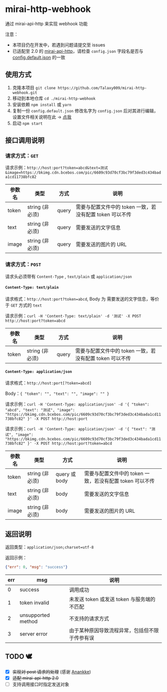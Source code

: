 # mirai-http-webhook

通过 mirai-api-http 来实现 webhook 功能

注意：

- 本项目仍在开发中，若遇到问题请提交至 issues
- 已适配至 2.0 的 [mirai-api-http](https://github.com/project-mirai/mirai-api-http/)，请检查 `config.json` 字段名是否与 [config.default.json](./config.default.json) 的一致

## 使用方式

1. 克隆本项目 `git clone https://github.com/Talaxy009/mirai-http-webhook.git`
2. 移动到本地仓库 `cd ./mirai-http-webhook`
3. 安装依赖 `npm install` 或 `yarn`
4. 复制一份 `config.default.json` 修改名字为 `config.json` 后对其进行编辑，设置文件相关说明在此 → [点我](./docs/config.md)
5. 启动 `npm start`

## 接口调用说明

### 请求方式：`GET`

请求示例：`http://host:port?token=abcd&text=测试&image=https://bkimg.cdn.bcebos.com/pic/6609c93d70cf3bc79f3ded3c434bada1cd11738bfc82`

| 参数名 | 类型            | 方式  | 说明                                                     |
| ------ | --------------- | ----- | -------------------------------------------------------- |
| token  | string (非必须) | query | 需要与配置文件中的 token 一致，若没有配置 token 可以不传 |
| text   | string (非必须) | query | 需要发送的文字信息                                       |
| image  | string (非必须) | query | 需要发送的图片的 URL                                     |

### 请求方式：`POST`

请求头必须带有 `Content-Type` , `text/plain` 或 `application/json`

#### `Content-Type: text/plain`

请求格式：`http://host:port?token=abcd`, Body 为 需要发送的文字信息，等价于 `GET` 方式的 `text`

请求示例：`curl -H 'Content-Type: text/plain' -d '测试' -X POST http://host:port?token=abcd`

| 参数名 | 类型            | 方式  | 说明                                                     |
| ------ | --------------- | ----- | -------------------------------------------------------- |
| token  | string (非必须) | query | 需要与配置文件中的 token 一致，若没有配置 token 可以不传 |

#### `Content-Type: application/json`

请求格式：`http://host:port[?token=abcd]`

Body：`{ "token": "", "text": "", "image": "" }`

请求示例：`curl -H 'Content-Type: application/json' -d '{ "token": "abcd", "text": "测试", "image": "https://bkimg.cdn.bcebos.com/pic/6609c93d70cf3bc79f3ded3c434bada1cd11738bfc82" }' -X POST http://host:port`

请求示例：`curl -H 'Content-Type: application/json' -d '{ "text": "测试", "image": "https://bkimg.cdn.bcebos.com/pic/6609c93d70cf3bc79f3ded3c434bada1cd11738bfc82" }' -X POST http://host:port?token=abcd`

| 参数名 | 类型            | 方式          | 说明                                                     |
| ------ | --------------- | ------------- | -------------------------------------------------------- |
| token  | string (非必须) | query 或 body | 需要与配置文件中的 token 一致，若没有配置 token 可以不传 |
| text   | string (非必须) | body          | 需要发送的文字信息                                       |
| image  | string (非必须) | body          | 需要发送的图片的 URL                                     |

## 返回说明

返回类型：`application/json;charset=utf-8`

返回示例：

```json
{"err": 0, "msg": "success"}
```

| err | msg                | 说明                                           |
| --- | ------------------ | ---------------------------------------------- |
| 0   | success            | 调用成功                                       |
| 1   | token invalid      | 未发送 token 或发送 token 与服务端的不匹配     |
| 2   | unsupported method | 不支持的请求方式                               |
| 3   | server error       | 由于某种原因导致流程异常，包括但不限于传参有误 |

## TODO 🕊

- [x] ~~实现对 post 请求的处理~~ (感谢 [Anankke](https://github.com/Anankke))
- [x] ~~适配 mirai-api-http 2.0~~
- [ ] 支持调用接口时指定发送对象
